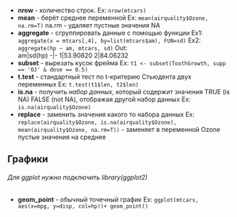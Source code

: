- **nrow** - количество строк. 
Ex: `nrow(mtcars)`
- **mean** - берёт среднее переменной
Ex: `mean(airquality$Ozone, na.rm=T)` na.rm - удаляет пустные значения NA
- **aggregate** -  сгруппировать данные с помощью функции
Ex1: `aggregate(x = mtcars[,4], by=list(mtcars$am), FUN=sd)`
Ex2: `aggregate(hp ~ am, mtcars, sd)`
Out:      
am|sd(hp)
-|-
1|53.90820
2|84.06232
- **subset** - вырезать кусок фрейма
Ex: `t1 <- subset(ToothGrowth, supp == 'OJ' & dose == 0.5)`
- **t.test** - стандартный тест по t-критерию Стьюдента двух переменных
Ex: `t.test(t1$len, t2$len)`
- **is.na** - получить *набор данных*, который содержит значения TRUE (is NA) FALSE (not NA), отображая другой набор данных
Ex: `is.na(airquality$Ozone)`
- **replace** - заменить значения какого то набора данных 
Ex: `replace(airquality$Ozone, is.na(airquality$Ozone), mean(airquality$Ozone, na.rm=T))` - заменяет в переменной Ozone пустые значения на среднее 

## Графики
###### *Для ggplot нужно подключить library(ggplot2)*
- **geom_point** - обычный точечный график
Ex: ```ggplot(mtcars, aes(x=mpg, y=disp, col=hp))+
  geom_point()```